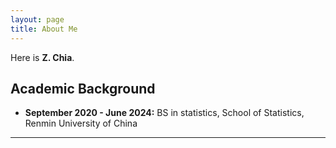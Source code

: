 ```yaml
---
layout: page
title: About Me
---
```


Here is **Z. Chia**.

## Academic Background

- **September 2020 - June 2024:** BS in statistics, School of Statistics, Renmin University of China

---
